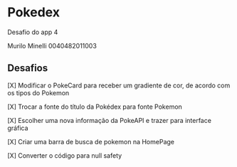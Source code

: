 # Pokedex

Desafio do app 4

Murilo Minelli 0040482011003

## Desafios

[X] Modificar o PokeCard para receber um gradiente de cor, de acordo com os tipos do Pokemon

[X] Trocar a fonte do título da Pokédex para fonte Pokemon

[X] Escolher uma nova informação da PokeAPI e trazer para interface gráfica

[X] Criar uma barra de busca de pokemon na HomePage

[X] Converter o código para null safety
